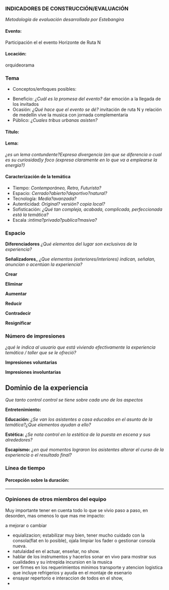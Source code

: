 
### INDICADORES DE CONSTRUCCIÓN/EVALUACIÓN
*Metodología de evaluación desarrollada por Estebangira*




#### Evento:
Participación el el evento Horizonte de Ruta N
#### Locación:
orquideorama
### Tema
* Conceptos/enfoques posibles:
- Beneficio: *¿Cuál es la promesa del evento?* dar emoción a la llegada de los invitados
- Ocasión: *¿Qué hace que el evento se dé?* invitación de ruta N y relación de medellin vive la musica con jornada complementaria
- Público: *¿Cuales tribus urbanas asisten?*

#### Título:

#### Lema:
*¿es un lema contundente?Expresa divergencia (en que se diferencia o cual es su curiosidad)y foco (expresa claramente en lo que va a emplearse la energía?)*

#### Caracterización de la temática
* Tiempo: *Contemporáneo, Retro, Futurista?*
* Espacio: *Cerrado?abierto?deportivo?natural?*
* Tecnología: *Media?avanzada?*
* Autenticidad: *Original? versión? copia local?*
* Sofisticación: *¿Qué tan compleja, acabada, complicada,
perfeccionada está la temática?*
* Escala :*intima?privada?publica?masiva?*

### Espacio
__Diferenciadores__
*¿Qué elementos del lugar son exclusivos de la experiencia?*

__Señalizadores___
*¿Que elementos (exteriores/interiores) indican, señalan, anuncian o acentúan la experiencia?*

__Crear__

__Eliminar__

__Aumentar__

__Reducir__

__Contradecir__

__Resignificar__



### Número de impresiones
*¿qué le indica al usuario que está viviendo efectivamente la experiencia temática / taller que se le ofreció?*

__Impresiones voluntarias__

__Impresiones involuntarias__


## Dominio de la experiencia 
*Que tanto control control se tiene sobre cada uno de los aspectos*

__Entretenimiento:__

__Educación:__
*¿Se van los asistentes a casa educados en el asunto de la temática?¿Que elementos ayudan a ello?*

__Estética:__
*¿Se nota control en la estética de la puesta en escena y sus alrededores?*

__Escapismo:__
*¿en qué momentos lograron los asistentes alterar el curso de la experiencia o el resultado final?*


### Línea de tiempo


#### Percepción sobre la duración:

---
### Opiniones de otros miembros del equipo


Muy importante tener en cuenta todo lo que se vivio paso a paso, en desorden, mas omenos lo que mas me impacto:

a mejorar o cambiar

- equializacion;  estabilizar muy bien, tener mucho cuidado con la consola(flat en lo posible), ojala limpiar los fader o gestionar consola nueva.
- natulaidad en el actuar, enseñar, no  show.
- hablar de los instrumentos y hacerlos sonar en vivo para mostrar sus cualidades y su intrepida incursion en la musica
- ser firmes en los requerimientos minimos transporte y atencion logistica que incluye refrigerios y ayuda en el montaje de esenario
- ensayar repertorio e interaccion de todos en el show,   
- 






